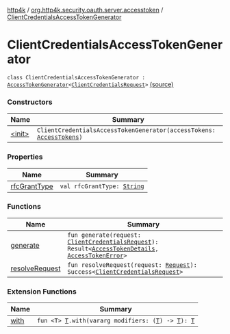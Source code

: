 [http4k](../../index.md) / [org.http4k.security.oauth.server.accesstoken](../index.md) / [ClientCredentialsAccessTokenGenerator](./index.md)

# ClientCredentialsAccessTokenGenerator

`class ClientCredentialsAccessTokenGenerator : `[`AccessTokenGenerator`](../-access-token-generator/index.md)`<`[`ClientCredentialsRequest`](../-client-credentials-request/index.md)`>` [(source)](https://github.com/http4k/http4k/blob/master/http4k-security-oauth/src/main/kotlin/org/http4k/security/oauth/server/accesstoken/ClientCredentialsAccessTokenGenerator.kt#L16)

### Constructors

| Name | Summary |
|---|---|
| [&lt;init&gt;](-init-.md) | `ClientCredentialsAccessTokenGenerator(accessTokens: `[`AccessTokens`](../../org.http4k.security.oauth.server/-access-tokens/index.md)`)` |

### Properties

| Name | Summary |
|---|---|
| [rfcGrantType](rfc-grant-type.md) | `val rfcGrantType: `[`String`](https://kotlinlang.org/api/latest/jvm/stdlib/kotlin/-string/index.html) |

### Functions

| Name | Summary |
|---|---|
| [generate](generate.md) | `fun generate(request: `[`ClientCredentialsRequest`](../-client-credentials-request/index.md)`): Result<`[`AccessTokenDetails`](../../org.http4k.security/-access-token-details/index.md)`, `[`AccessTokenError`](../../org.http4k.security.oauth.server/-access-token-error.md)`>` |
| [resolveRequest](resolve-request.md) | `fun resolveRequest(request: `[`Request`](../../org.http4k.core/-request/index.md)`): Success<`[`ClientCredentialsRequest`](../-client-credentials-request/index.md)`>` |

### Extension Functions

| Name | Summary |
|---|---|
| [with](../../org.http4k.core/with.md) | `fun <T> `[`T`](../../org.http4k.core/with.md#T)`.with(vararg modifiers: (`[`T`](../../org.http4k.core/with.md#T)`) -> `[`T`](../../org.http4k.core/with.md#T)`): `[`T`](../../org.http4k.core/with.md#T) |
